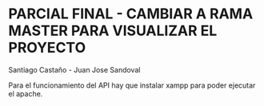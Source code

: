 # PARCIAL FINAL - CAMBIAR A RAMA MASTER PARA VISUALIZAR EL PROYECTO
Santiago Castaño - Juan Jose Sandoval

Para el funcionamiento del API hay que instalar xampp para poder ejecutar el apache. 
